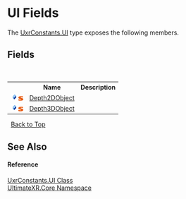 # UI Fields
 

The <a href="T_UltimateXR_Core_UxrConstants_UI">UxrConstants.UI</a> type exposes the following members.


## Fields
&nbsp;<table><tr><th></th><th>Name</th><th>Description</th></tr><tr><td>![Public field](media/pubfield.gif "Public field")![Static member](media/static.gif "Static member")</td><td><a href="F_UltimateXR_Core_UxrConstants_UI_Depth2DObject">Depth2DObject</a></td><td /></tr><tr><td>![Public field](media/pubfield.gif "Public field")![Static member](media/static.gif "Static member")</td><td><a href="F_UltimateXR_Core_UxrConstants_UI_Depth3DObject">Depth3DObject</a></td><td /></tr></table>&nbsp;
<a href="#ui-fields">Back to Top</a>

## See Also


#### Reference
<a href="T_UltimateXR_Core_UxrConstants_UI">UxrConstants.UI Class</a><br /><a href="N_UltimateXR_Core">UltimateXR.Core Namespace</a><br />